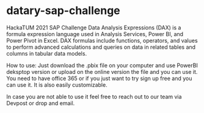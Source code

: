 # datary-sap-challenge
HackaTUM 2021 SAP Challenge
Data Analysis Expressions (DAX) is a formula expression language used in Analysis Services, Power BI, and Power Pivot in Excel. DAX formulas include functions, operators, and values to perform advanced calculations and queries on data in related tables and columns in tabular data models.

How to use:
Just download the .pbix file on your computer and use PowerBI deksptop version or upload on the online version the file and you can use it.
You need to have office 365 or if you just want to try sign up free and you can use it.
It is also easily customizable.

In case you are not able to use it feel free to reach out to our team via Devpost or drop and email.

